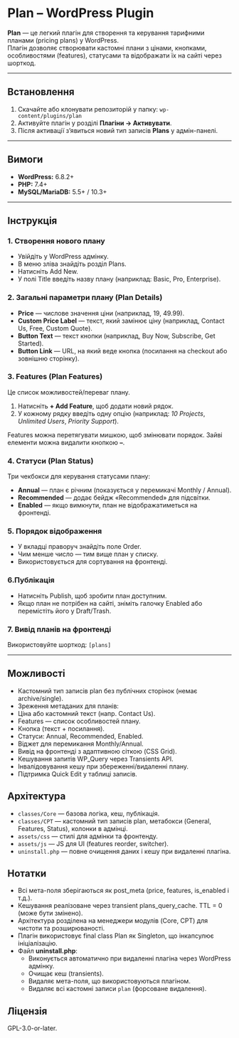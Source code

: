 # Plan – WordPress Plugin

**Plan** — це легкий плагін для створення та керування тарифними планами (pricing plans) у WordPress.  
Плагін дозволяє створювати кастомні плани з цінами, кнопками, особливостями (features), статусами та відображати їх на сайті через шорткод.

---

## Встановлення

1. Скачайте або клонувати репозиторій у папку: `wp-content/plugins/plan`
2. Активуйте плагін у розділі **Плагіни → Активувати**.
3. Після активації з’явиться новий тип записів **Plans** у адмін-панелі.

---

## Вимоги

- **WordPress:** 6.8.2+
- **PHP:** 7.4+
- **MySQL/MariaDB:** 5.5+ / 10.3+

---

## Інструкція

### 1. Створення нового плану
- Увійдіть у WordPress адмінку.
- В меню зліва знайдіть розділ Plans.
- Натисніть Add New.
- У полі Title введіть назву плану (наприклад: Basic, Pro, Enterprise).

### 2. Загальні параметри плану (Plan Details)
- **Price** — числове значення ціни (наприклад, 19, 49.99).
- **Custom Price Label** — текст, який замінює ціну (наприклад, Contact Us, Free, Custom Quote).
- **Button Text** — текст кнопки (наприклад, Buy Now, Subscribe, Get Started).
- **Button Link** — URL, на який веде кнопка (посилання на checkout або зовнішню сторінку).

### 3. Features (Plan Features)
Це список можливостей/переваг плану.

1. Натисніть **\+ Add Feature**, щоб додати новий рядок.
2. У кожному рядку введіть одну опцію (наприклад: _10 Projects_, _Unlimited Users_, _Priority Support_).

Features можна перетягувати мишкою, щоб змінювати порядок. Зайві елементи можна видалити кнопкою **–**.

### 4. Статуси (Plan Status)

Три чекбокси для керування статусами плану:
- **Annual** — план є річним (показується у перемикачі Monthly / Annual).
- **Recommended** — додає бейдж «Recommended» для підсвітки.
- **Enabled** — якщо вимкнути, план не відображатиметься на фронтенді.

### 5. Порядок відображення
- У вкладці праворуч знайдіть поле Order.
- Чим менше число — тим вище план у списку.
- Використовується для сортування на фронтенді.


### 6.Публікація
- Натисніть Publish, щоб зробити план доступним.
- Якщо план не потрібен на сайті, зніміть галочку Enabled або перемістіть його у Draft/Trash.

### 7. Вивід планів на фронтенді
Використовуйте шорткод: `[plans]`

---

## Можливості
- Кастомний тип записів plan без публічних сторінок (немає archive/single).
- Зреження метаданих для планів:
- Ціна або кастомний текст (напр. Contact Us).
- Features — список особливостей плану.
- Кнопка (текст + посилання).
- Статуси: Annual, Recommended, Enabled.
- Віджет для перемикання Monthly/Annual.
- Вивід на фронтенді з адаптивною сіткою (CSS Grid).
- Кешування запитів WP_Query через Transients API.
- Інвалідовування кешу при збереженні/видаленні плану.
- Підтримка Quick Edit у таблиці записів.
  
## Архітектура
- `classes/Core` — базова логіка, кеш, публікація.
- `classes/CPT` — кастомний тип записів plan, метабокси (General, Features, Status), колонки в адмінці.
- `assets/css` — стилі для адмінки та фронтенду.
- `assets/js` — JS для UI (features reorder, switcher).
- `uninstall.php` — повне очищення даних і кешу при видаленні плагіна.

## Нотатки

- Всі мета-поля зберігаються як post_meta (price, features, is_enabled і т.д.).
- Кешування реалізоване через transient plans_query_cache. TTL = 0 (може бути змінено).
- Архітектура розділена на менеджери модулів (Core, CPT) для чистоти та розширюваності.
- Плагін використовує final class Plan як Singleton, що інкапсулює ініціалізацію.
- Файл **uninstall.php**:
  - Виконується автоматично при видаленні плагіна через WordPress адмінку.
  - Очищає кеш (transients).
  - Видаляє мета-поля, що використовуються плагіном.
  - Видаляє всі кастомні записи `plan`  (форсоване видалення).
  
## Ліцензія

GPL-3.0-or-later.

